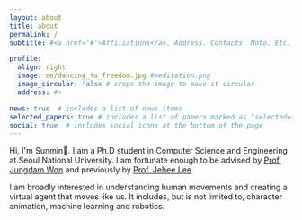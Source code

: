 ```yaml
---
layout: about
title: about
permalink: /
subtitle: #<a href='#'>Affiliations</a>. Address. Contacts. Moto. Etc.

profile:
  align: right
  image: me/dancing_to_freedom.jpg #meditation.png
  image_circular: false # crops the image to make it circular
  address: #>

news: true  # includes a list of news items
selected_papers: true # includes a list of papers marked as "selected={true}"
social: true  # includes social icons at the bottom of the page
---
```


Hi, I'm Sunmin👋. I am a Ph.D student in Computer Science and Engineering at Seoul National University. 
I am fortunate enough to be advised by [Prof. Jungdam Won](https://sites.google.com/view/jungdam) and previously by [Prof. Jehee Lee](https://mrl.snu.ac.kr/~jehee/). 

I am broadly interested in understanding human movements and creating a virtual agent that moves like us. It includes, but is not limited to, character animation, machine learning and robotics.


